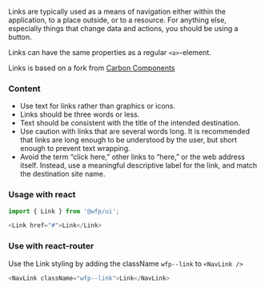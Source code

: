 Links are typically used as a means of navigation either within the application, to a place outside, or to a resource. For anything else, especially things that change data and actions, you should be using a button.

Links can have the same properties as a regular `<a>`-element.

Links is based on a fork from [Carbon Components](https://www.carbondesignsystem.com/components/link/code) 


### Content
- Use text for links rather than graphics or icons.
- Links should be three words or less.
- Text should be consistent with the title of the intended destination.
- Use caution with links that are several words long. It is recommended that links are long enough to be understood by the user, but short enough to prevent text wrapping.
- Avoid the term “click here,” other links to “here,” or the web address itself. Instead, use a meaningful descriptive label for the link, and match the destination site name.


### Usage with react

```js
import { Link } from '@wfp/ui';
```

```js
<Link href="#">Link</Link>
```

### Use with react-router

Use the Link styling by adding the className `wfp--link` to `<NavLink />`

```js
<NavLink className="wfp--link">Link</NavLink>
```
